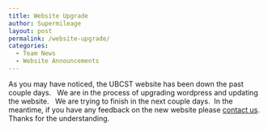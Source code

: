 ```yaml
---
title: Website Upgrade
author: Supermileage
layout: post
permalink: /website-upgrade/
categories:
  - Team News
  - Website Announcements
---
```

As you may have noticed, the UBCST website has been down the past couple days.   We are in the process of upgrading wordpress and updating the website.   We are trying to finish in the next couple days.  In the meantime, if you have any feedback on the new website please [contact us][1].  Thanks for the understanding.

 [1]: http://supermileage.ca/contact